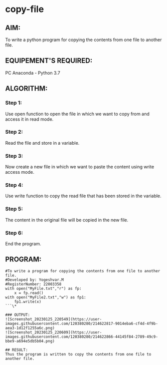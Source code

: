 # copy-file
## AIM:
To write a python program for copying the contents from one file to another file.
## EQUIPEMENT'S REQUIRED: 
PC
Anaconda - Python 3.7
## ALGORITHM: 

### Step 1:

Use open function to open the file in which we want to copy from and access it in read mode.

### Step 2:

Read the file and store in a variable.

### Step 3:

Now create a new file in which we want to paste the content using write access mode.

### Step 4:

Use write function to copy the read file that has been stored in the variable.

### Step 5:

The content in the original file will be copied in the new file.

### Step 6:

End the program.



## PROGRAM:
```\*
#To write a program for copying the contents from one file to another file.
#Developed by: Yogeshvar.M
#RegisterNumber: 22003358
with open("MyFile.txt","r") as fp:
    x = fp.read()
with open("MyFile2.txt","w") as fp1:
    fp1.write(x)
```\*

### OUTPUT:
![Screenshot_20230125_220549](https://user-images.githubusercontent.com/120380280/214622817-9014eba6-cf4d-4f9b-aea3-1d12f1255a6c.png)
![Screenshot_20230125_220609](https://user-images.githubusercontent.com/120380280/214622866-44145f84-2789-49c9-bbe9-a694e5db5b04.png)

## RESULT:
Thus the program is written to copy the contents from one file to another file.
